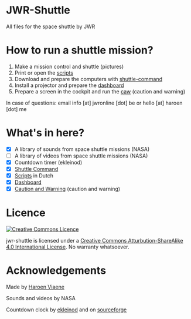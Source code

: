 # JWR-Shuttle

All files for the space shuttle by JWR

# How to run a shuttle mission?

1. Make a mission control and shuttle (pictures)
2. Print or open the [scripts](https://github.com/jwronline/scripts)
3. Download and prepare the computers with [shuttle-command](https://github.com/jwronline/shuttle-command)
4. Install a projector and prepare the [dashboard](https://github.com/jwronline/dashboard)
5. Prepare a screen in the cockpit and run the [caw](https://github.com/jwronline/caw) (caution and warning)


In case of questions: email info [at] jwronline [dot] be or hello [at] haroen [dot] me

# What's in here?

- [x] A library of sounds from space shuttle missions (NASA)
- [ ] A library of videos from space shuttle missions (NASA)
- [x] Countdown timer (ekleinod)
- [x] [Shuttle Command](https://www.github.com/jwronline/shuttle-command)
- [x] [Scripts](http://gh.jwronline.be/scripts) in Dutch
- [x] [Dashboard](https://github.com/jwronline/dashboard)
- [x] [Caution and Warning](https://github.com/jwronline/caw) (caution and warning)

# Licence

[![Creative Commons Licence](https://i.creativecommons.org/l/by-sa/4.0/88x31.png)](http://creativecommons.org/licenses/by-sa/4.0/)

jwr-shuttle is licensed under a [Creative Commons Atturbution-ShareAlike 4.0 International License](http://creativecommons.org/licenses/by-sa/4.0/). No warranty whatsoever.

# Acknowledgements

Made by [Haroen Viaene](https://haroen.me)

Sounds and videos by NASA

Countdown clock by [ekleinod](https://github.com/ekleinod/countdown) and on [sourceforge](http://sourceforge.net/projects/countdown/)
